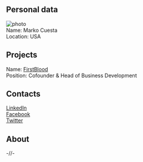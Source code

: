 ## Personal data
![ photo](photo/marko_cuesta.jpg)  
Name: Marko Cuesta  
Location: USA
## Projects 
Name: [FirstBlood](../projects/firstblood.md)  
Position: Cofounder & Head of Business Development  
## Contacts
[LinkedIn](https://www.linkedin.com/in/marco-cuesta-11841b50/)  
[Facebook](https://www.facebook.com/cuestam3)  
[Twitter](https://twitter.com/OmnesOmni)  
## About
-//-
